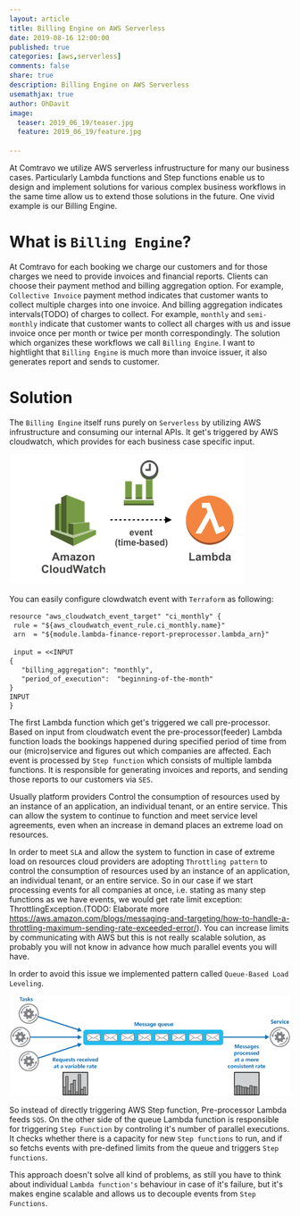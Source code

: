 ```yaml
---
layout: article
title: Billing Engine on AWS Serverless
date: 2019-08-16 12:00:00
published: true
categories: [aws,serverless]
comments: false
share: true
description: Billing Engine on AWS Serverless
usemathjax: true
author: OhDavit
image:
  teaser: 2019_06_19/teaser.jpg
  feature: 2019_06_19/feature.jpg

---
```


At Comtravo we utilize AWS serverless infrustructure for many our business cases. Particularly Lambda functions and Step functions enable us to design and implement solutions for various complex business workflows in the same time allow us to extend those solutions in the future.
One vivid example is our Billing Engine.

# What is `Billing Engine`?

At Comtravo for each booking we charge our customers and for those charges we need to provide invoices and financial reports. Clients can choose their payment method and billing aggregation option. For example, `Collective Invoice` payment method indicates that customer wants to collect multiple charges into one invoice. And billing aggregation indicates intervals(TODO) of charges to collect. For example, `monthly` and `semi-monthly` indicate that customer wants to collect all charges with us and issue invoice once per month or twice per month correspondingly.
The solution which organizes these workflows we call `Billing Engine`. I want to hightlight that `Billing Engine` is much more than invoice issuer, it also generates report and sends to customer.

# Solution

 The `Billing Engine` itself runs purely on `Serverless` by utilizing AWS infrustructure and consuming our internal APIs. It get's triggered by AWS cloudwatch, which provides for each business case specific input.  
 
 ![Cloudwatch triggers Lambda function](/images/2019_08_16/cloudwatch_triggers_lambda.png)

 You can easily configure clowdwatch event with `Terraform` as following:

 ``` 
 resource "aws_cloudwatch_event_target" "ci_monthly" {
  rule = "${aws_cloudwatch_event_rule.ci_monthly.name}"
  arn  = "${module.lambda-finance-report-preprocessor.lambda_arn}"

  input = <<INPUT
{
    "billing_aggregation": "monthly",
    "period_of_execution":  "beginning-of-the-month"
}
INPUT
}
 ```

The first Lambda function which get's triggered we call pre-processor. Based on input from cloudwatch event the pre-processor(feeder) Lambda function loads the bookings happened during specified period of time from our (micro)service and figures out which companies are affected. Each event is processed by `Step function` which consists of multiple lambda functions. It is responsible for generating invoices and reports, and sending those reports to our customers via `SES`. 

Usually platform providers Control the consumption of resources used by an instance of an application, an individual tenant, or an entire service. This can allow the system to continue to function and meet service level agreements, even when an increase in demand places an extreme load on resources.

In order to meet `SLA` and allow the system to function in case of extreme load on resources cloud providers are adopting `Throttling pattern` to control the consumption of resources used by an instance of an application, an individual tenant, or an entire service. 
So in our case if we start processing events for all companies at once, i.e. stating as many step functions as we have events, we would get rate limit exception: ThrottlingException.(TODO: Elaborate more https://aws.amazon.com/blogs/messaging-and-targeting/how-to-handle-a-throttling-maximum-sending-rate-exceeded-error/). You can increase limits by communicating with AWS but this is not really scalable solution, as probably you will not know in advance how much parallel events you will have.

In order to avoid this issue we implemented pattern called `Queue-Based Load Leveling`.
 
![Queue and Lambda function control the rate](/images/2019_08_16/queue-based-load-leveling-pattern.png)


So instead of directly triggering AWS Step function, Pre-processor Lambda feeds `SQS`. On the other side of the queue Lambda function is responsible for triggering `Step Function` by controling it's number of parallel executions. It checks whether there is a capacity for new `Step functions` to run, and if so fetchs events with pre-defined limits from the queue and triggers `Step functions`. 

This approach doesn't solve all kind of problems, as still you have to think about individual `Lambda function's` behaviour in case of it's failure, but it's makes engine scalable and allows us to decouple events from `Step Functions`.
